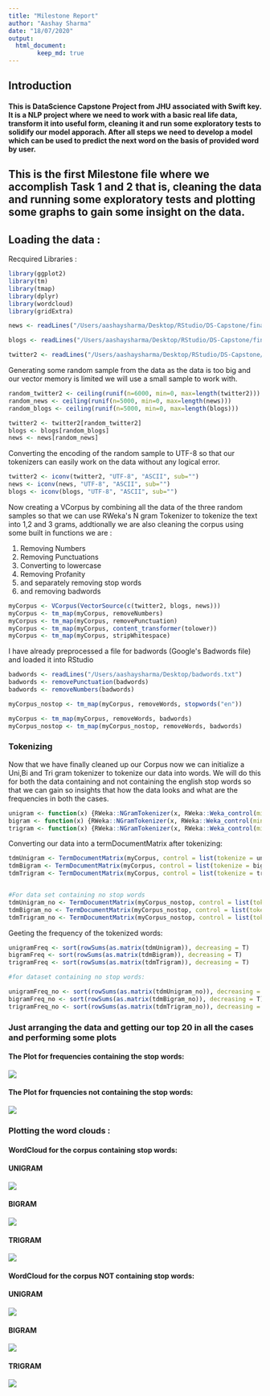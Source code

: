 ```yaml
---
title: "Milestone Report"
author: "Aashay Sharma"
date: "18/07/2020"
output: 
  html_document:
        keep_md: true
---
```


## Introduction
#### This is DataScience Capstone Project from JHU associated with Swift key. It is a NLP project where we need to work with a basic real life data, transform it into useful form, cleaning it and run some exploratory tests to solidify our model apporach. After all steps we need to develop a model which can be used to predict the next word on the basis of provided word by user.

## This is the first Milestone file where we accomplish Task 1 and 2 that is, cleaning the data and running some exploratory tests and plotting some graphs to gain some insight on the data.


## Loading the data :

Recquired Libraries :

```r
library(ggplot2)
library(tm)
library(tmap)
library(dplyr)
library(wordcloud)
library(gridExtra)
```


```r
news <- readLines("/Users/aashaysharma/Desktop/RStudio/DS-Capstone/final/en_US/en_US.news.txt")

blogs <- readLines("/Users/aashaysharma/Desktop/RStudio/DS-Capstone/final/en_US/en_US.blogs.txt")

twitter2 <- readLines("/Users/aashaysharma/Desktop/RStudio/DS-Capstone/final/en_US/en_US.twitter.txt")
```

Generating some random sample from the data as the data is too big and our vector memory is limited we will use a small sample to work with.


```r
random_twitter2 <- ceiling(runif(n=6000, min=0, max=length(twitter2)))
random_news <- ceiling(runif(n=5000, min=0, max=length(news)))
random_blogs <- ceiling(runif(n=5000, min=0, max=length(blogs)))

twitter2 <- twitter2[random_twitter2]
blogs <- blogs[random_blogs]
news <- news[random_news]
```

Converting the encoding of the random sample to UTF-8 so that our tokenizers can easily work on the data without any logical error.


```r
twitter2 <- iconv(twitter2, "UTF-8", "ASCII", sub="")
news <- iconv(news, "UTF-8", "ASCII", sub="")
blogs <- iconv(blogs, "UTF-8", "ASCII", sub="")
```

Now creating a VCorpus by combining all the data of the three random samples so that we can use RWeka's N gram Tokenizer to tokenize the text into 1,2 and 3 grams, addtionally we are also cleaning the corpus using some built in functions we are :
1. Removing Numbers
2. Removing Punctuations
3. Converting to lowercase
4. Removing Profanity 
5. and separately removing stop words
6. and removing badwords


```r
myCorpus <- VCorpus(VectorSource(c(twitter2, blogs, news)))
myCorpus <- tm_map(myCorpus, removeNumbers)
myCorpus <- tm_map(myCorpus, removePunctuation)
myCorpus <- tm_map(myCorpus, content_transformer(tolower))
myCorpus <- tm_map(myCorpus, stripWhitespace)
```

I have already preprocessed a file for badwords (Google's Badwords file) and loaded it into RStudio

```r
badwords <- readLines("/Users/aashaysharma/Desktop/badwords.txt")
badwords <- removePunctuation(badwords)
badwords <- removeNumbers(badwords)
```


```r
myCorpus_nostop <- tm_map(myCorpus, removeWords, stopwords("en"))

myCorpus <- tm_map(myCorpus, removeWords, badwords)
myCorpus_nostop <- tm_map(myCorpus_nostop, removeWords, badwords)
```

### Tokenizing

Now that we have finally cleaned up our Corpus now we can initialize a Uni,Bi and Tri gram tokenizer to tokenize our data into words. We will do this for both the data containing and not containing the english stop words so that we can gain so insights that how the data looks and what are the frequencies in both the cases.


```r
unigram <- function(x) {RWeka::NGramTokenizer(x, RWeka::Weka_control(min = 1, max = 1))}
bigram <- function(x) {RWeka::NGramTokenizer(x, RWeka::Weka_control(min = 2, max = 2))}
trigram <- function(x) {RWeka::NGramTokenizer(x, RWeka::Weka_control(min = 3, max = 3))}
```

Converting our data into a termDocumentMatrix after tokenizing:

```r
tdmUnigram <- TermDocumentMatrix(myCorpus, control = list(tokenize = unigram))
tdmBigram <- TermDocumentMatrix(myCorpus, control = list(tokenize = bigram))
tdmTrigram <- TermDocumentMatrix(myCorpus, control = list(tokenize = trigram))


#For data set containing no stop words
tdmUnigram_no <- TermDocumentMatrix(myCorpus_nostop, control = list(tokenize = unigram))
tdmBigram_no <- TermDocumentMatrix(myCorpus_nostop, control = list(tokenize = bigram))
tdmTrigram_no <- TermDocumentMatrix(myCorpus_nostop, control = list(tokenize = trigram))
```

Geeting the frequency of the tokenized words:

```r
unigramFreq <- sort(rowSums(as.matrix(tdmUnigram)), decreasing = T)
bigramFreq <- sort(rowSums(as.matrix(tdmBigram)), decreasing = T)
trigramFreq <- sort(rowSums(as.matrix(tdmTrigram)), decreasing = T)

#for dataset containing no stop words:

unigramFreq_no <- sort(rowSums(as.matrix(tdmUnigram_no)), decreasing = T)
bigramFreq_no <- sort(rowSums(as.matrix(tdmBigram_no)), decreasing = T)
trigramFreq_no <- sort(rowSums(as.matrix(tdmTrigram_no)), decreasing = T)
```

### Just arranging the data and getting our top 20 in all the cases and performing some plots



#### The Plot for frequencies containing the stop words:
![](Milestone_files/figure-html/unnamed-chunk-12-1.png)<!-- -->


#### The Plot for frquencies not containing the stop words:
![](Milestone_files/figure-html/unnamed-chunk-13-1.png)<!-- -->

### Plotting the word clouds :

#### WordCloud for the corpus containing stop words:

#### UNIGRAM
![](Milestone_files/figure-html/unnamed-chunk-14-1.png)<!-- -->

#### BIGRAM
![](Milestone_files/figure-html/unnamed-chunk-15-1.png)<!-- -->

#### TRIGRAM
![](Milestone_files/figure-html/unnamed-chunk-16-1.png)<!-- -->

#### WordCloud for the corpus **NOT** containing stop words:

#### UNIGRAM
![](Milestone_files/figure-html/unnamed-chunk-17-1.png)<!-- -->

#### BIGRAM
![](Milestone_files/figure-html/unnamed-chunk-18-1.png)<!-- -->

#### TRIGRAM
![](Milestone_files/figure-html/unnamed-chunk-19-1.png)<!-- -->
